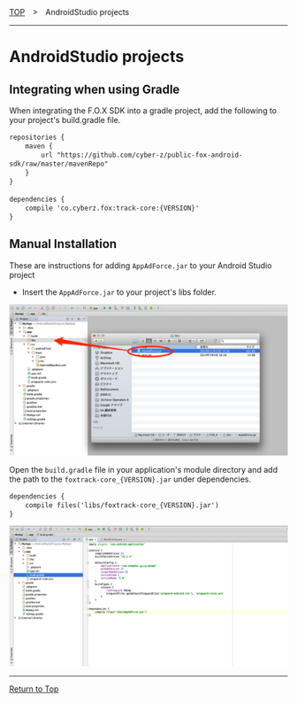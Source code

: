 [TOP](../../../README.md)　>　AndroidStudio projects

---

# AndroidStudio projects

## Integrating when using Gradle

When integrating the F.O.X SDK into a gradle project, add the following to your project's build.gradle file.

```
repositories {
    maven {
        url "https://github.com/cyber-z/public-fox-android-sdk/raw/master/mavenRepo"
    }
}

dependencies {
    compile 'co.cyberz.fox:track-core:{VERSION}'
}
```

## Manual Installation

These are instructions for adding `AppAdForce.jar` to your Android Studio project

* Insert the `AppAdForce.jar` to your project's libs folder.


![integration01](./img01.png)

Open the `build.gradle` file in your application's module directory and add the path to the `foxtrack-core_{VERSION}.jar` under dependencies.

```
dependencies {
	compile files('libs/foxtrack-core_{VERSION}.jar')
}
```

![integration02](./img02.png)


---
[Return to Top](../../../README.md)

